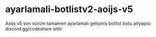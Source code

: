 # ayarlamali-botlistv2-aoijs-v5
Aoijs v5 son sürüm tamamen ayarlamalı gelişmiş botlist botu altyapısı discord.gg/codeshare aittir 
